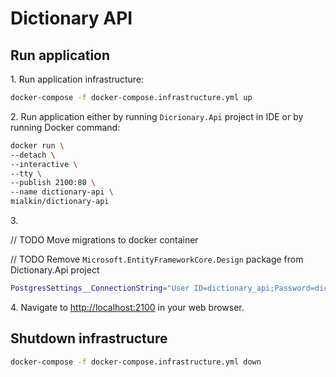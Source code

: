 # Dictionary API

## Run application

1\. Run application infrastructure:

```bash
docker-compose -f docker-compose.infrastructure.yml up
```

2\. Run application either by running `Dicrionary.Api` project in IDE  or by running Docker command:

```bash
docker run \
--detach \
--interactive \
--tty \
--publish 2100:80 \
--name dictionary-api \
mialkin/dictionary-api
```

3\.

// TODO Move migrations to docker container

// TODO Remove `Microsoft.EntityFrameworkCore.Design` package from Dictionary.Api project
```bash
PostgresSettings__ConnectionString="User ID=dictionary_api;Password=dictionary_api;Host=localhost;Port=2200;Database=dictionary_api;Pooling=true;Integrated Security=true" make migrate-database
```

4\. Navigate to <http://localhost:2100> in your web browser.

## Shutdown infrastructure

```bash
docker-compose -f docker-compose.infrastructure.yml down
```
